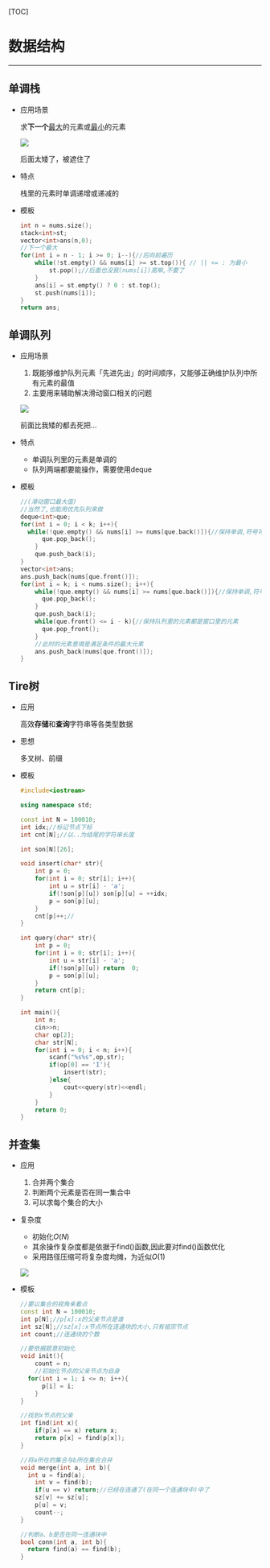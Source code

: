 [TOC]

# 数据结构

---

## 单调栈

* 应用场景

  求**下一个**<u>最大</u>的元素或<u>最小</u>的元素

  ![](E:\Note\图片\DataBase\单调栈.PNG)

  后面太矮了，被遮住了

* 特点

  栈里的元素时单调递增或递减的

* 模板

  ```c++
  int n = nums.size();
  stack<int>st;
  vector<int>ans(n,0);
  //下一个最大
  for(int i = n - 1; i >= 0; i--){//后向前遍历
      while(!st.empty() && nums[i] >= st.top()){ // || <= : 为最小
          st.pop();//后面也没我(nums[i])高嘛,不要了
      }
      ans[i] = st.empty() ? 0 : st.top();
      st.push(nums[i]);
  }
  return ans;
  ```


## 单调队列

* 应用场景

  1. 既能够维护队列元素「先进先出」的时间顺序，又能够正确维护队列中所有元素的最值
  2. 主要用来辅助解决滑动窗口相关的问题

  ![](E:\Note\图片\DataBase\单调队列.PNG)

  前面比我矮的都去死把...

* 特点

  * 单调队列里的元素是单调的
  * 队列两端都要能操作，需要使用deque

* 模板

  ```c++
  //(滑动窗口最大值)
  //当然了,也能用优先队列来做
  deque<int>que;
  for(int i = 0; i < k; i++){
  	while(!que.empty() && nums[i] >= nums[que.back()]){//保持单调,符号可换
  		que.pop_back();
      }
      que.push_back(i);
  }
  vector<int>ans;
  ans.push_back(nums[que.front()]);
  for(int i = k; i < nums.size(); i++){
      while(!que.empty() && nums[i] >= nums[que.back()]){//保持单调,符号可换
  		que.pop_back();
      }
      que.push_back(i);
      while(que.front() <= i - k){//保持队列里的元素都是窗口里的元素
  		que.pop_front();
      }
      //此时的元素意境是满足条件的最大元素
      ans.push_back(nums[que.front()]);
  }
  ```

## Tire树

* 应用

  高效**存储**和**查询**字符串等各类型数据

* 思想

  多叉树、前缀

* 模板

  ```c++
  #include<iostream>
  
  using namespace std;
  
  const int N = 100010;
  int idx;//标记节点下标
  int cnt[N];//以..为结尾的字符串长度
  
  int son[N][26];
  
  void insert(char* str){
      int p = 0;
      for(int i = 0; str[i]; i++){
          int u = str[i] - 'a';
          if(!son[p][u]) son[p][u] = ++idx;
          p = son[p][u];
      }
      cnt[p]++;//
  }
  
  int query(char* str){
      int p = 0;
      for(int i = 0; str[i]; i++){
          int u = str[i] - 'a';
          if(!son[p][u]) return  0;
          p = son[p][u];
      }
      return cnt[p];
  }
  
  int main(){
      int n;
      cin>>n;
      char op[2];
      char str[N];
      for(int i = 0; i < n; i++){
          scanf("%s%s",op,str);
          if(op[0] == 'I'){
              insert(str);
          }else{
              cout<<query(str)<<endl;
          }
      }
      return 0;
  }
  ```

## 并查集

* 应用

  1. 合并两个集合
  2. 判断两个元素是否在同一集合中
  3. 可以求每个集合的大小

* 复杂度

  * 初始化$O(N)$
  * 其余操作复杂度都是依据于find()函数,因此要对find()函数优化
  * 采用路径压缩可将复杂度均摊，为近似$O(1)$

  ![](E:\Note\图片\DataBase\并查集.PNG)

* 模板

  ```c++
  //要以集合的视角来看点
  const int N = 100010;
  int p[N];//p[x]:x的父亲节点是谁
  int sz[N];//sz[x]:x节点所在连通块的大小,只有祖宗节点
  int count;//连通块的个数
  
  //要依据题意初始化
  void init(){
      count = n;
      //初始化节点的父亲节点为自身
  	for(int i = 1; i <= n; i++){
  		p[i] = i;
      }
  }
  
  //找到x节点的父亲
  int find(int x){
      if(p[x] == x) return x;
      return p[x] = find(p[x]);
  }
  
  //将a所在的集合与b所在集合合并
  void merge(int a, int b){
  	int u = find(a);
      int v = find(b);
      if(u == v) return;//已经在连通了(在同一个连通块中)中了
      sz[v] += sz[u];
      p[u] = v;
      count--;
  }
  
  //判断a、b是否在同一连通块中
  bool conn(int a, int b){
  	return find(a) == find(b);
  }
  ```

  




